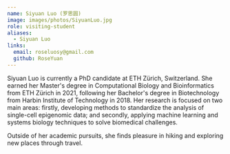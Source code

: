```yaml
---
name: Siyuan Luo (罗思圆)
image: images/photos/SiyuanLuo.jpg
role: visiting-student
aliases:
  - Siyuan Luo
links:
  email: roseluosy@gmail.com
  github: RoseYuan
---
```



Siyuan Luo is currently a PhD candidate at ETH Zürich, Switzerland.
She earned her Master's degree in Computational Biology and Bioinformatics from ETH Zürich in 2021, following her Bachelor's degree in Biotechnology from Harbin Institute of Technology in 2018.
Her research is focused on two main areas: firstly, developing methods to standardize the analysis of single-cell epigenomic data; and secondly, applying machine learning and systems biology techniques to solve biomedical challenges.

Outside of her academic pursuits, she finds pleasure in hiking and exploring new places through travel.